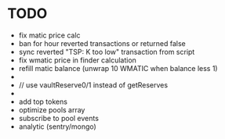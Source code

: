 # TODO
- fix matic price calc 
- ban for hour reverted transactions or returned false
- sync reverted "TSP: K too low" transaction from script
- fix wmatic price in finder calculation
- refill matic balance (unwrap 10 WMATIC when balance less 1)
- 
- // use vaultReserve0/1 instead of getReserves 
- 
- add top tokens
- optimize pools array
- subscribe to pool events
- analytic (sentry/mongo)

